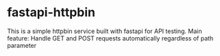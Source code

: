 # fastapi-httpbin
This is a simple httpbin service built with fastapi for API testing. Main feature: Handle GET and POST requests automatically regardless of path parameter
